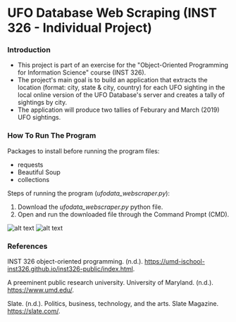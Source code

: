 # UFO Database Web Scraping (INST 326 - Individual Project)

### Introduction
- This project is part of an exercise for the "Object-Oriented Programming for Information Science" course (INST 326).
- The project's main goal is to build an application that extracts the location (format: city, state & city, country) for each UFO sighting in the local online version of the UFO Database's server and creates a tally of sightings by city.
- The application will produce two tallies of Feburary and March (2019) UFO sightings.

### How To Run The Program

Packages to install before running the program files:
- requests
- Beautiful Soup
- collections

Steps of running the program (_ufodata_webscraper.py_):
1. Download the _ufodata_webscraper.py_ python file. 
2. Open and run the downloaded file through the Command Prompt (CMD).


![alt text](https://pbs.twimg.com/profile_images/998978256077402112/OMvHnltG_400x400.jpg) ![alt text](https://cdn.cms.prod.nypr.digital/images/shutterstock_1518704687.2e16d0ba.fill-661x496.jpg)

### References

INST 326 object-oriented programming. (n.d.). https://umd-ischool-inst326.github.io/inst326-public/index.html. 

A preeminent public research university. University of Maryland. (n.d.). https://www.umd.edu/. 

Slate. (n.d.). Politics, business, technology, and the arts. Slate Magazine. https://slate.com/.
